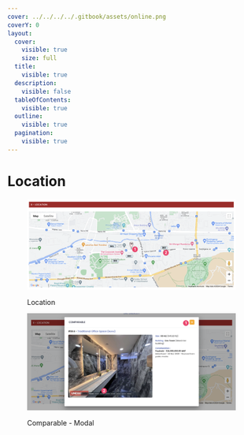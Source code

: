 ```yaml
---
cover: ../../../../.gitbook/assets/online.png
coverY: 0
layout:
  cover:
    visible: true
    size: full
  title:
    visible: true
  description:
    visible: false
  tableOfContents:
    visible: true
  outline:
    visible: true
  pagination:
    visible: true
---
```


# Location

<figure><img src="../../../../.gitbook/assets/CleanShot 2024-06-02 at 10.15.36@2x.png" alt=""><figcaption><p>Location</p></figcaption></figure>

<figure><img src="../../../../.gitbook/assets/CleanShot 2024-06-02 at 10.16.59@2x.png" alt=""><figcaption><p>Comparable - Modal</p></figcaption></figure>
